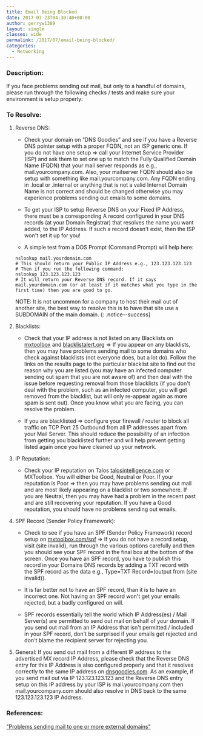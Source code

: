 ```yaml
---
title: Email Being Blocked
date: 2017-07-23T04:30:40+00:00
author: gerryw1389
layout: single
classes: wide
permalink: /2017/07/email-being-blocked/
categories:
  - Networking
---
```

<!--more-->

### Description:

If you face problems sending out mail, but only to a handful of domains, please run through the following checks / tests and make sure your environment is setup properly:

### To Resolve:

1. Reverse DNS:

   - Check your domain on &#8220;DNS Goodies&#8221; and see if you have a Reverse DNS pointer setup with a proper FQDN, not an ISP generic one. If you do not have one setup => call your Internet Service Provider (ISP) and ask them to set one up to match the Fully Qualified Domain Name (FQDN) that your mail server responds as e.g., mail.yourcompany.com. Also, your mailserver FQDN should also be setup with something like mail.yourcompany.com. Any FQDN ending in .local or .internal or anything that is not a valid Internet Domain Name is not correct and should be changed otherwise you may experience problems sending out emails to some domains.

   - To get your ISP to setup Reverse DNS on your Fixed IP Address, there must be a corresponding A record configured in your DNS records (at your Domain Registrar) that resolves the name you want added, to the IP Address. If such a record doesn't exist, then the ISP won't set it up for you!

   - A simple test from a DOS Prompt (Command Prompt) will help here:

   ```escape
   nslookup mail.yourdomain.com
   # This should return your Public IP Address e.g., 123.123.123.123
   # Then if you run the following command:
   nslookup 123.123.123.123
   # It will return your Reverse DNS record. If it says mail.yourdomain.com (or at least if it matches what you type in the first time) then you are good to go.
   ```

   NOTE: It is not uncommon for a company to host their mail out of another site, the best way to resolve this is to have that site use a SUBDOMAIN of the main domain.
   {: .notice--success}

2. Blacklists:

   - Check that your IP address is not listed on any Blacklists on [mxtoolbox](http://www.mxtoolbox.com/blacklists.aspx) and [blacklistalert.org](http://www.blacklistalert.org/) => If you appear on any blacklists, then you may have problems sending mail to some domains who check against blacklists (not everyone does, but a lot do). Follow the links on the results page to the particular blacklist site to find out the reason why you are listed (you may have an infected computer sending out spam that you are not aware of) and then deal with the issue before requesting removal from those blacklists (if you don't deal with the problem, such as an infected computer, you will get removed from the blacklist, but will only re-appear again as more spam is sent out). Once you know what you are facing, you can resolve the problem.

   - If you are blacklisted => configure your firewall / router to block all traffic on TCP Port 25 Outbound from all IP addresses apart from your Mail Server. This should reduce the possibility of an infection from getting you blacklisted further and will help prevent getting listed again once you have cleaned up your network.

3. IP Reputation:

   - Check your IP reputation on Talos [talosintelligence.com](https://talosintelligence.com/reputation_center/lookup?) or MXToolbox. You will either be Good, Neutral or Poor. If your reputation is Poor => then you may have problems sending out mail and are most likely appearing on a blacklist or two somewhere. If you are Neutral, then you may have had a problem in the recent past and are still recovering your reputation. If you have a Good reputation, you should have no problems sending out emails.

4. SPF Record (Sender Policy Framework):

   - Check to see if you have an SPF (Sender Policy Framework) record setup on [mxtoolbox.com/spf](http://www.mxtoolbox.com/spf.aspx) => If you do not have a record setup, visit (site invalid), run through the various options carefully and then you should see your SPF record in the final box at the bottom of the screen. Once you have an SPF record, you have to publish this record in your Domains DNS records by adding a TXT record with the SPF record as the data e.g., Type=TXT Record=(output from (site invalid)).

   - It is far better not to have an SPF record, than it is to have an incorrect one. Not having an SPF record won't get your emails rejected, but a badly configured on will.

   - SPF records essentially tell the world which IP Address(es) / Mail Server(s) are permitted to send out mail on behalf of your domain. If you send out mail from an IP Address that isn't permitted / included in your SPF record, don't be surprised if your emails get rejected and don't blame the recipient server for rejecting you.

5. General: If you send out mail from a different IP address to the advertised MX record IP Address, please check that the Reverse DNS entry for this IP Address is also configured properly and that it resolves correctly to the same IP address on [dnsgoodies.com](http://www.dnsgoodies.com/). As an example, if you send mail out via IP 123.123.123.123 and the Reverse DNS entry setup on this IP address by your ISP is mail.yourcompany.com then mail.yourcompany.com should also resolve in DNS back to the same 123.123.123.123 IP Address.

### References:

["Problems sending mail to one or more external domains"](https://www.experts-exchange.com/articles/2427/Problems-sending-mail-to-one-or-more-external-domains.html)